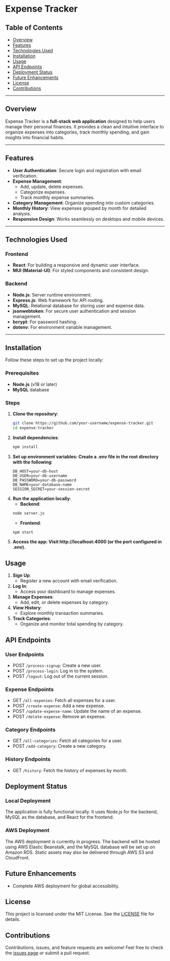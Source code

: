 # Expense Tracker

## Table of Contents
- [Overview](#overview)
- [Features](#features)
- [Technologies Used](#technologies-used)
- [Installation](#installation)
- [Usage](#usage)
- [API Endpoints](#api-endpoints)
- [Deployment Status](#deployment-status)
- [Future Enhancements](#future-enhancements)
- [License](#license)
- [Contributions](#contributions)

---

## Overview
Expense Tracker is a **full-stack web application** designed to help users manage their personal finances. It provides a clean and intuitive interface to organize expenses into categories, track monthly spending, and gain insights into financial habits.

---

## Features
- **User Authentication**: Secure login and registration with email verification.
- **Expense Management**:
  - Add, update, delete expenses.
  - Categorize expenses.
  - Track monthly expense summaries.
- **Category Management**: Organize spending into custom categories.
- **Monthly History**: View expenses grouped by month for detailed analysis.
- **Responsive Design**: Works seamlessly on desktops and mobile devices.

---

## Technologies Used
### Frontend
- **React**: For building a responsive and dynamic user interface.
- **MUI (Material-UI)**: For styled components and consistent design.
  
### Backend
- **Node.js**: Server runtime environment.
- **Express.js**: Web framework for API routing.
- **MySQL**: Relational database for storing user and expense data.
- **jsonwebtoken**: For secure user authentication and session management.
- **bcrypt**: For password hashing.
- **dotenv**: For environment variable management.

---

## Installation
Follow these steps to set up the project locally:

### Prerequisites
- **Node.js** (v18 or later)
- **MySQL** database

### Steps
1. **Clone the repository**:
   ```bash
   git clone https://github.com/your-username/expense-tracker.git
   cd expense-tracker
   ```
2. **Install dependencies**:
   ```bash
   npm install
   ```
3. **Set up environment variables: Create a .env file in the root directory with the following**:
   ```env
   DB_HOST=your-db-host
   DB_USER=your-db-username
   DB_PASSWORD=your-db-password
   DB_NAME=your-database-name
   SESSION_SECRET=your-session-secret
   ```
4. **Run the application locally**:
   - **Backend**:
   ```bash
   node server.js
   ```
   - **Frontend**:
   ```bash
   npm start
   ```
5. **Access the app: Visit http://localhost:4000 (or the port configured in .env).**

## Usage
1. **Sign Up**:
   - Register a new account with email verification.
2. **Log In**:
   - Access your dashboard to manage expenses.
3. **Manage Expenses**:
   - Add, edit, or delete expenses by category.
4. **View History**:
   - Explore monthly transaction summaries.
5. **Track Categories**:
   - Organize and monitor total spending by category.
  
## API Endpoints
### User Endpoints
  - POST `/process-signup`: Create a new user.
  - POST `/process-login`: Log in to the system.
  - POST `/logout`: Log out of the current session.
### Expense Endpoints
  - GET `/all-expenses`: Fetch all expenses for a user.
  - POST `/create-expense`: Add a new expense.
  - POST `/update-expense-name`: Update the name of an expense.
  - POST `/delete-expense`: Remove an expense.
### Category Endpoints
  - GET `/all-categories`: Fetch all categories for a user.
  - POST `/add-category`: Create a new category.
### History Endpoints
  - GET `/history`: Fetch the history of expenses by month.

## Deployment Status
### Local Deployment
The application is fully functional locally. It uses Node.js for the backend, MySQL as the database, and React for the frontend.
### AWS Deployment
The AWS deployment is currently in progress. The backend will be hosted using AWS Elastic Beanstalk, and the MySQL database will be set up on Amazon RDS. Static assets may also be delivered through AWS S3 and CloudFront.

## Future Enhancements
  - Complete AWS deployment for global accessibility.

## License
This project is licensed under the MIT License. See the [LICENSE](https://github.com/J3SSY-ANDU/expense-tracker?tab=MIT-1-ov-file) file for details.

## Contributions
Contributions, issues, and feature requests are welcome! Feel free to check the [issues page](https://github.com/J3SSY-ANDU/expense-tracker/issues) or submit a pull request.   
